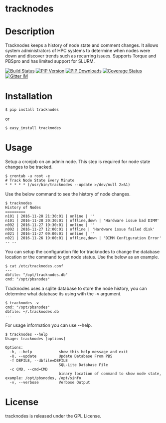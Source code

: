 tracknodes
=====================

Description
===========

Tracknodes keeps a history of node state and comment changes. It allows system administrators of HPC systems to determine when nodes were down and discover trends such as recurring issues. Supports Torque and PBSpro and has limited support for SLURM.

[![Build Status](https://secure.travis-ci.org/NREL/tracknodes.png?branch=develop "tracknodes latest build")](http://travis-ci.org/NREL/tracknodes)
[![PIP Version](https://img.shields.io/pypi/v/tracknodes.svg "tracknodes PyPI version")](https://pypi.python.org/pypi/tracknodes)
[![PIP Downloads](https://img.shields.io/pypi/dm/tracknodes.svg "tracknodes PyPI downloads")](https://pypi.python.org/pypi/tracknodes)
[![Coverage Status](https://coveralls.io/repos/NREL/tracknodes/badge.svg?branch=develop&service=github)](https://coveralls.io/github/NREL/tracknodes?branch=develop)
[![Gitter IM](https://badges.gitter.im/Join%20Chat.svg)](https://gitter.im/starboarder2001/tracknodes)


Installation
===========

```shell
$ pip install tracknodes
```

or

```shell
$ easy_install tracknodes
```

Usage
===========

Setup a cronjob on an admin node. This step is required for node state changes to be tracked.

```shell
$ crontab -u root -e
# Track Node State Every Minute
* * * * * (/usr/bin/tracknodes --update >/dev/null 2>&1)
```

Use the below command to see the history of node changes.

```shell
$ tracknodes
History of Nodes
=========
n101 | 2016-11-28 21:30:01 | online | ''
n101 | 2016-11-28 20:30:01 | offline,down | 'Hardware issue bad DIMM'
n092 | 2016-11-27 19:30:01 | online | ''
n092 | 2016-11-27 12:00:01 | offline | 'Hardware issue failed disk'
n021 | 2016-11-27 09:00:01 | online | ''
n021 | 2016-11-26 19:00:01 | offline,down | 'DIMM Configuration Error'
-- --
```

You can setup the configuration file for tracknodes to change the database location or the command to get node status.  Use the below as an example.

```shell
$ cat /etc/tracknodes.conf
---
dbfile: "/opt/tracknodes.db"
cmd: "/opt/pbsnodes"
```

Tracknodes uses a sqlite database to store the node history, you can determine what database its using with the -v argument.

```shell
$ tracknodes -v
cmd: "/opt/pbsnodes"
dbfile: ~/.tracknodes.db
...
```

For usage information you can use --help.

```shell
$ tracknodes --help
Usage: tracknodes [options]

Options:
  -h, --help            show this help message and exit
  -U, --update          Update Database From PBS
  -f DBFILE, --dbfile=DBFILE
                        SQL-Lite Database File
  -c CMD, --cmd=CMD
                        binary location of command to show node state, example: /opt/pbsnodes, /opt/sinfo
  -v, --verbose         Verbose Output
```

License
=======

tracknodes is released under the GPL License.
